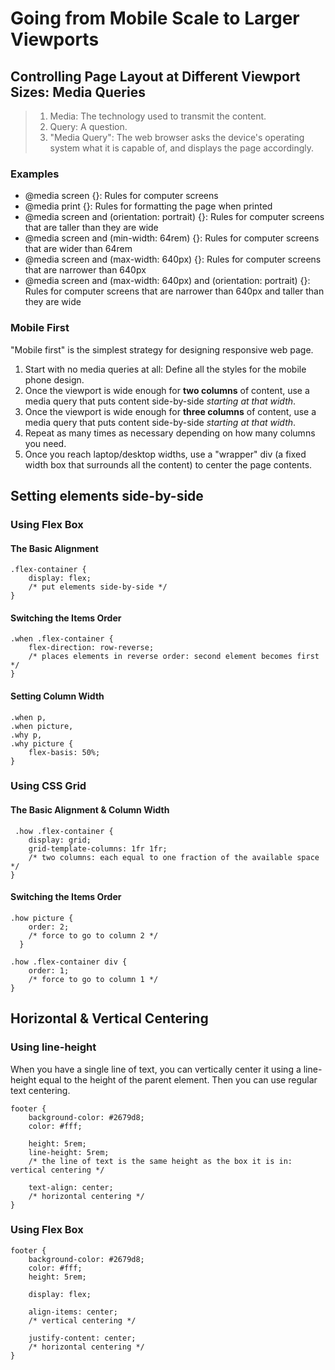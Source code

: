 # Going from Mobile Scale to Larger Viewports

## Controlling Page Layout at Different Viewport Sizes: Media Queries

<blockquote>

1. Media: The technology used to transmit the content.
2. Query: A question.
3. "Media Query": The web browser asks the device's operating system what it is capable of, and displays the page accordingly.

</blockquote>

### Examples

- @media screen {}: Rules for computer screens
- @media print {}: Rules for formatting the page when printed
- @media screen and (orientation: portrait) {}: Rules for computer screens that are taller than they are wide
- @media screen and (min-width: 64rem) {}: Rules for computer screens that are wider than 64rem
- @media screen and (max-width: 640px) {}: Rules for computer screens that are narrower than 640px
- @media screen and (max-width: 640px) and (orientation: portrait) {}: Rules for computer screens that are narrower than 640px and taller than they are wide

### Mobile First

"Mobile first" is the simplest strategy for designing responsive web page.

1. Start with no media queries at all: Define all the styles for the mobile phone design.
2. Once the viewport is wide enough for **two columns** of content, use a media query that puts content side-by-side *starting at that width*.
3. Once the viewport is wide enough for **three columns** of content, use a media query that puts content side-by-side *starting at that width*.
4. Repeat as many times as necessary depending on how many columns you need.
5. Once you reach laptop/desktop widths, use a "wrapper" div (a fixed width box that surrounds all the content) to center the page contents.



## Setting elements side-by-side

### Using Flex Box

#### The Basic Alignment

    .flex-container {
        display: flex;
        /* put elements side-by-side */
    }

#### Switching the Items Order

    .when .flex-container {
        flex-direction: row-reverse;
        /* places elements in reverse order: second element becomes first */
    }

#### Setting Column Width

    .when p,
    .when picture,
    .why p,
    .why picture {
	    flex-basis: 50%;
    }


### Using CSS Grid

#### The Basic Alignment & Column Width

     .how .flex-container {
        display: grid;
        grid-template-columns: 1fr 1fr;
        /* two columns: each equal to one fraction of the available space */
    }

#### Switching the Items Order

    .how picture {
        order: 2;
        /* force to go to column 2 */
      }

    .how .flex-container div {
        order: 1;
        /* force to go to column 1 */
    }


## Horizontal & Vertical Centering 

### Using line-height

When you have a single line of text, you can vertically center it using a line-height equal to the height of the parent element. Then you can use regular text centering.

    footer {
        background-color: #2679d8;
        color: #fff;

        height: 5rem;
        line-height: 5rem;
        /* the line of text is the same height as the box it is in: vertical centering */

        text-align: center;
        /* horizontal centering */
    }


### Using Flex Box

    footer {
        background-color: #2679d8;
        color: #fff;
        height: 5rem;
        
        display: flex;

        align-items: center;
        /* vertical centering */

        justify-content: center;
        /* horizontal centering */
    }